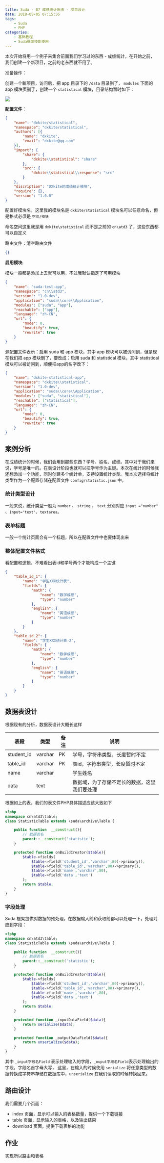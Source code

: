 ```yaml
---
title: Suda - 07 成绩统计系统 - 项目设计
date: 2018-08-05 07:15:56
tags:
    - Suda
    - PHP
categories:
    - 基础教程
    - Suda框架技能使用
---
```


本次开始将用一个例子来集合前面我们学习过的东西 - 成绩统计，在开始之前，我们创建一个新项目，之前的老东西就不用了。

<!-- more -->

准备操作：

创建一个新项目，访问后，把 app 目录下的 `/data`  目录删了， `modules` 下面的 app 模块页删了，创建一个 `statistical` 模块，目录结构暂时如下：

![](suda-results-statistical-design/1.png)

**配置文件**：

```json
{
    "name": "dxkite/statistical",
    "namespace": "dxkite/statistical",
    "authors": [{
        "name": "dxkite",
        "email": "dxkite@qq.com"
    }],
    "import": {
        "share": {
            "dxkite\\statistical": "share"
        },
        "src": {
            "dxkite\\statistical\\response": "src"
        }
    },
    "discription": "DXkite的成绩统计模块",
    "require": {},
    "version": "1.0.0"
}
```
配置好模块名，这里我的模块名是 `dxkite/statistical` 模块名可以任意命名，但是格式必须是 `空间/模块` 

命名空间这里我是用 `dxkite\statistical` 而不是之前的 `cn\atd3` 了，这些东西都可以自定义

路由文件：清空路由文件

```json
{}
```

**启用模块**:

模块一般都是添加上去就可以用，不过我默认指定了可用模块

```json
{
    "name": "suda-test-app",
    "namespace": "cn\\atd3",
    "version": "1.0-dev",
    "application": "suda\\core\\Application",
    "modules": ["suda", "app"],
    "reachable": ["app"],
    "language": "zh-CN",
    "url": {
        "mode": 0,
        "beautify": true,
        "rewrite": true
    }
}
```

源配置文件表示：启用 suda 和 app 模块，其中 app  模块可以被访问到，但是现在我们把 app 模块删了，要改成：启用 suda 和 statistical 模块，其中 statistical  模块可以被访问到，顺便把app的名字改下：

```json
{
    "name": "dxkite-statistical-app",
    "namespace": "dxkite\\statistical",
    "version": "1.0-dev",
    "application": "suda\\core\\Application",
    "modules": ["suda", "statistical"],
    "reachable": ["statistical"],
    "language": "zh-CN",
    "url": {
        "mode": 0,
        "beautify": true,
        "rewrite": true
    }
}
```

## 案例分析

在成绩统计的时候，我们会用到那些东西？学号、姓名、成绩。其中对于我们来说，学号是唯一的。在表设计阶段也就可以把学号作为主键。本次在统计的时候我还想添加一个功能，同时创建多个统计单，支持设置统计类型。我本次选择将统计类型作为一个配置存储在配置文件 `config/statistic.json` 中。


### 统计类型设计

一般来说，统计类型一般为 `number` 、 `string` 、 `text` 分别对应 `input ="number"` 、`input="text"`、`textarea`。

### 表单标题

一般一个统计页面会有一个标题，所以在配置文件中也要体现出来

### 整体配置文件格式

看配置和逻辑，不难看出表id和学号两个才能构成一个主键

```json
{
    "table_id_1": {
        "name": "学生XXX统计表",
        "fields": {
            "math": {
                "name": "数学成绩",
                "type": "number"
            },
            "english": {
                "name": "英语成绩",
                "type": "number"
            }
        }
    },
    "table_id_2": {
        "name": "学生XXX统计表-2",
        "fields": {
            "math": {
                "name": "数学成绩",
                "type": "number"
            },
            "english": {
                "name": "英语成绩",
                "type": "number"
            }
        }
    }
}
```

## 数据表设计

根据现有的分析，数据表设计大概长这样

| 表段 | 类型 | 备注 | 说明 |
|-----|------|------|------|
| student_id | varchar | PK | 学号，字符串类型，长度暂时不定 |
| table_id | varchar | PK | 表id，字符串类型，长度暂时不定 |
| name | varchar | | 学生姓名|
| data | text | | 数据域，为了存储不定长的数据，这里我们要处理 |

根据如上的表，我们的表文件PHP具体描述应该大致如下

```php
<?php
namespace cn\atd3\table;
class StatisticTable extends \suda\archive\Table {

    public function  __construct(){
        // 数据表名
        parent::__construct('statistic');
    }

    protected function onBuildCreator($table){
        $table->fields(
            $table->field('student_id','varchar',80)->primary(),
            $table->field('table_id','varchar',80)->primary(),
            $table->field('name','varchar',80),
            $table->field('data','text')
        );
        return $table;
    }
}
```

### 字段处理

Suda 框架提供对数据的预处理，在数据输入前和获取前都可以处理一下，处理对应到字段：

```php
<?php
namespace cn\atd3\table;
class StatisticTable extends \suda\archive\Table {

    public function  __construct(){
        // 数据表名
        parent::__construct('statistic');
    }

    protected function onBuildCreator($table){
        $table->fields(
            $table->field('student_id','varchar',80)->primary(),
            $table->field('table_id','varchar',80)->primary(),
            $table->field('name','varchar',80),
            $table->field('data','text')
        );
        return $table;
    }

    protected function _inputDataField($data){
        return serialize($data);
    }

    protected function _outputDataField($data){
        return unserialize($data);
    }
}
```

其中 `_input字段名Field` 表示处理输入的字段，`_ouput字段名Field`表示处理输出的字段，字段名首字母大写，
这里，在输入的时候使用 `serialize` 将任意类型的数据转换成字符串存储在数据库中，`unserialize` 在我们读取的时候转换回来。

## 路由设计

我们需要几个页面：

- index 页面，显示可以输入的表格数量，提供一个下载链接
- table 页面，显示输入的表格，以及输出结果
- download 页面，提供下载表格的功能


## 作业

实现所以路由和表格
